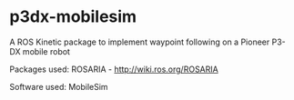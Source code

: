 # p3dx-mobilesim
A ROS Kinetic package to implement waypoint following on a Pioneer P3-DX mobile robot

Packages used:
ROSARIA - http://wiki.ros.org/ROSARIA

Software used:
MobileSim
